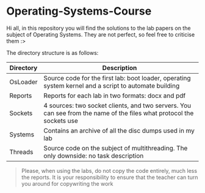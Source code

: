 # Operating-Systems-Course

Hi all, in this repository you will find the solutions to the lab papers on the subject of Operating Systems. They are not perfect, so feel free to criticise them :>

The directory structure is as follows:

| Directory | Description |
| --------- | ----------- |
| OsLoader | Source code for the first lab: boot loader, operating system kernel and a script to automate building |
| Reports | Reports for each lab in two formats: docx and pdf |
| Sockets | 4 sources: two socket clients, and two servers. You can see from the name of the files what protocol the sockets use |
| Systems | Contains an archive of all the disc dumps used in my lab |
| Threads | Source code on the subject of multithreading. The only downside: no task description |

> Please, when using the labs, do not copy the code entirely, much less the reports. It is your responsibility to ensure that the teacher can turn you around for copywriting the work
